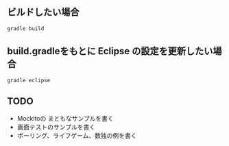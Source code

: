 ## ビルドしたい場合

    gradle build

## build.gradleをもとに Eclipse の設定を更新したい場合

    gradle eclipse

## TODO
- Mockitoの まともなサンプルを書く
- 画面テストのサンプルを書く
- ボーリング、ライフゲーム、数独の例を書く
